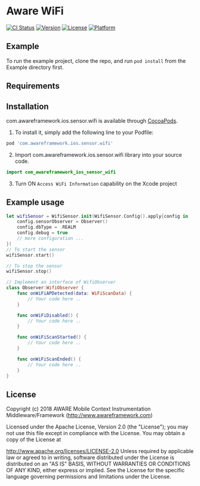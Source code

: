 # Aware WiFi

[![CI Status](https://img.shields.io/travis/tetujin/com.awareframework.ios.sensor.wifi.svg?style=flat)](https://travis-ci.org/tetujin/com.awareframework.ios.sensor.wifi)
[![Version](https://img.shields.io/cocoapods/v/com.awareframework.ios.sensor.wifi.svg?style=flat)](https://cocoapods.org/pods/com.awareframework.ios.sensor.wifi)
[![License](https://img.shields.io/cocoapods/l/com.awareframework.ios.sensor.wifi.svg?style=flat)](https://cocoapods.org/pods/com.awareframework.ios.sensor.wifi)
[![Platform](https://img.shields.io/cocoapods/p/com.awareframework.ios.sensor.wifi.svg?style=flat)](https://cocoapods.org/pods/com.awareframework.ios.sensor.wifi)

## Example

To run the example project, clone the repo, and run `pod install` from the Example directory first.

## Requirements

## Installation

com.awareframework.ios.sensor.wifi is available through [CocoaPods](https://cocoapods.org). 

1. To install it, simply add the following line to your Podfile:

```ruby
pod 'com.awareframework.ios.sensor.wifi'
```

2. Import com.awareframework.ios.sensor.wifi library into your source code.
```swift
import com_awareframework_ios_sensor_wifi
```

3. Turn ON `Access WiFi Information` capability on the Xcode project

## Example usage

```swift
let wifiSensor = WifiSensor.init(WifiSensor.Config().apply{config in
    config.sensorObserver = Observer()
    config.dbType = .REALM
    config.debug = true
    // more configuration ...
})
// To start the sensor
wifiSensor.start()

// To stop the sensor
wifiSensor.stop()
```

```swift
// Implement an interface of WifiObserver
class Observer:WifiObserver {
    func onWiFiAPDetected(data: WiFiScanData) {
        // Your code here ..
    }

    func onWiFiDisabled() {
        // Your code here ..
    }

    func onWiFiScanStarted() {
        // Your code here ..
    }

    func onWiFiScanEnded() {
        // Your code here ..
    }
}
```

## License

Copyright (c) 2018 AWARE Mobile Context Instrumentation Middleware/Framework (http://www.awareframework.com)

Licensed under the Apache License, Version 2.0 (the "License"); you may not use this file except in compliance with the License. You may obtain a copy of the License at

http://www.apache.org/licenses/LICENSE-2.0 Unless required by applicable law or agreed to in writing, software distributed under the License is distributed on an "AS IS" BASIS, WITHOUT WARRANTIES OR CONDITIONS OF ANY KIND, either express or implied. See the License for the specific language governing permissions and limitations under the License.
